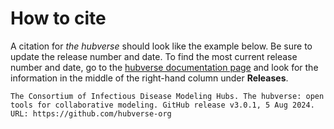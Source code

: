 # How to cite

A citation for _the hubverse_ should look like the example below. Be sure to update the release number and date. To find the most current release number and date, go to the [hubverse documentation page](https://github.com/hubverse-org/hubDocs) and look for the information in the middle of the right-hand column under **Releases**.

```{admonition} Citation
The Consortium of Infectious Disease Modeling Hubs. The hubverse: open tools for collaborative modeling. GitHub release v3.0.1, 5 Aug 2024. URL: https://github.com/hubverse-org  
```
